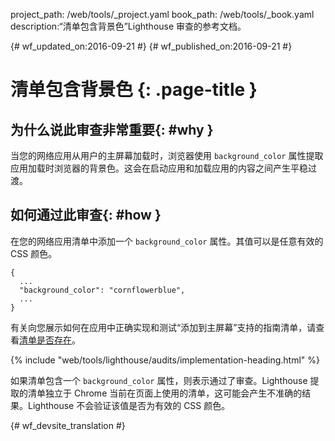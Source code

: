 project_path: /web/tools/_project.yaml
book_path: /web/tools/_book.yaml
description:“清单包含背景色”Lighthouse 审查的参考文档。

{# wf_updated_on:2016-09-21 #}
{# wf_published_on:2016-09-21 #}

# 清单包含背景色 {: .page-title }

## 为什么说此审查非常重要{: #why }

当您的网络应用从用户的主屏幕加载时，浏览器使用 `background_color` 属性提取应用加载时浏览器的背景色。这会在启动应用和加载应用的内容之间产生平稳过渡。


## 如何通过此审查{: #how }

在您的网络应用清单中添加一个 `background_color` 属性。其值可以是任意有效的 CSS 颜色。


    {
      ...
      "background_color": "cornflowerblue",
      ...
    }

有关向您展示如何在应用中正确实现和测试“添加到主屏幕”支持的指南清单，请查看[清单是否存在](manifest-exists#how)。



{% include "web/tools/lighthouse/audits/implementation-heading.html" %}

如果清单包含一个 `background_color` 属性，则表示通过了审查。Lighthouse 提取的清单独立于 Chrome 当前在页面上使用的清单，这可能会产生不准确的结果。Lighthouse 不会验证该值是否为有效的 CSS 颜色。



{# wf_devsite_translation #}
